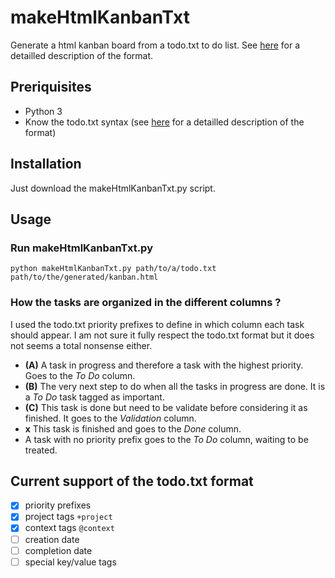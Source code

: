 # makeHtmlKanbanTxt

Generate a html kanban board from a todo.txt to do list. See [here](https://github.com/todotxt/todo.txt) for a detailled description of the format.

## Preriquisites

- Python 3
- Know the todo.txt syntax (see [here](https://github.com/todotxt/todo.txt) for a detailled description of the format)

## Installation

Just download the makeHtmlKanbanTxt.py script.

## Usage

### Run makeHtmlKanbanTxt.py

```
python makeHtmlKanbanTxt.py path/to/a/todo.txt path/to/the/generated/kanban.html
```

### How the tasks are organized in the different columns ?

I used the todo.txt priority prefixes to define in which column each task should appear. I am not sure it fully respect the todo.txt format but it does not seems a total nonsense either.

- **(A)** A task in progress and therefore a task with the highest priority. Goes to the *To Do* column.
- **(B)** The very next step to do when all the tasks in progress are done. It is a *To Do* task tagged as important. 
- **(C)** This task is done but need to be validate before considering it as finished. It goes to the *Validation* column.
- **x** This task is finished and goes to the *Done* column.
- A task with no priority prefix goes to the *To Do* column, waiting to be treated.

## Current support of the todo.txt format

-[x] priority prefixes
-[x] project tags `+project`
-[x] context tags `@context`
-[ ] creation date
-[ ] completion date
-[ ] special key/value tags
